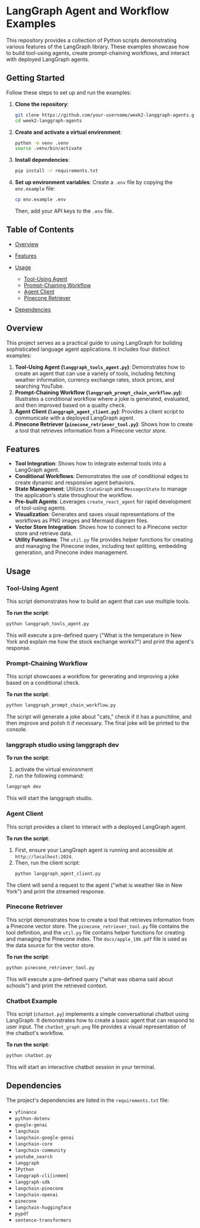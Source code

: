 # LangGraph Agent and Workflow Examples

This repository provides a collection of Python scripts demonstrating various features of the LangGraph library. These examples showcase how to build tool-using agents, create prompt-chaining workflows, and interact with deployed LangGraph agents.

## Getting Started

Follow these steps to set up and run the examples:

1.  **Clone the repository**:
    ```bash
    git clone https://github.com/your-username/week2-langgraph-agents.git
    cd week2-langgraph-agents
    ```

2.  **Create and activate a virtual environment**:
    ```bash
    python -m venv .venv
    source .venv/bin/activate
    ```

3.  **Install dependencies**:
    ```bash
    pip install -r requirements.txt
    ```

4.  **Set up environment variables**:
    Create a `.env` file by copying the `env.example` file:
    ```bash
    cp env.example .env
    ```
    Then, add your API keys to the `.env` file.

## Table of Contents

- [Overview](#overview)
- [Features](#features)

- [Usage](#usage)
  - [Tool-Using Agent](#tool-using-agent)
  - [Prompt-Chaining Workflow](#prompt-chaining-workflow)
  - [Agent Client](#agent-client)
  - [Pinecone Retriever](#pinecone-retriever)
- [Dependencies](#dependencies)

## Overview

This project serves as a practical guide to using LangGraph for building sophisticated language agent applications. It includes four distinct examples:

1.  **Tool-Using Agent (`langgraph_tools_agent.py`)**: Demonstrates how to create an agent that can use a variety of tools, including fetching weather information, currency exchange rates, stock prices, and searching YouTube.
2.  **Prompt-Chaining Workflow (`langgraph_prompt_chain_workflow.py`)**: Illustrates a conditional workflow where a joke is generated, evaluated, and then improved based on a quality check.
3.  **Agent Client (`langgraph_agent_client.py`)**: Provides a client script to communicate with a deployed LangGraph agent.
4.  **Pinecone Retriever (`pinecone_retriever_tool.py`)**: Shows how to create a tool that retrieves information from a Pinecone vector store.

## Features

-   **Tool Integration**: Shows how to integrate external tools into a LangGraph agent.
-   **Conditional Workflows**: Demonstrates the use of conditional edges to create dynamic and responsive agent behaviors.
-   **State Management**: Utilizes `StateGraph` and `MessagesState` to manage the application's state throughout the workflow.
-   **Pre-built Agents**: Leverages `create_react_agent` for rapid development of tool-using agents.
-   **Visualization**: Generates and saves visual representations of the workflows as PNG images and Mermaid diagram files.
-   **Vector Store Integration**: Shows how to connect to a Pinecone vector store and retrieve data.
-   **Utility Functions**: The `util.py` file provides helper functions for creating and managing the Pinecone index, including text splitting, embedding generation, and Pinecone index management.



## Usage

### Tool-Using Agent

This script demonstrates how to build an agent that can use multiple tools.

**To run the script**:
```bash
python langgraph_tools_agent.py
```

This will execute a pre-defined query ("What is the temperature in New York and explain me how the stock exchange works?") and print the agent's response.

### Prompt-Chaining Workflow

This script showcases a workflow for generating and improving a joke based on a conditional check.

**To run the script**:
```bash
python langgraph_prompt_chain_workflow.py
```

The script will generate a joke about "cats," check if it has a punchline, and then improve and polish it if necessary. The final joke will be printed to the console.

### langgraph studio using langgraph dev

**To run the script**:
1. activate the virtual environment
2. run the following command:
```bash
langgraph dev
```
This will start the langgraph studio.

### Agent Client

This script provides a client to interact with a deployed LangGraph agent.

**To run the script**:
1.  First, ensure your LangGraph agent is running and accessible at `http://localhost:2024`.
2.  Then, run the client script:
    ```bash
    python langgraph_agent_client.py
    ```

The client will send a request to the agent ("what is weather like in New York") and print the streamed response.

### Pinecone Retriever

This script demonstrates how to create a tool that retrieves information from a Pinecone vector store. The `pinecone_retriever_tool.py` file contains the tool definition, and the `util.py` file contains helper functions for creating and managing the Pinecone index. The `docs/apple_10k.pdf` file is used as the data source for the vector store.

**To run the script**:
```bash
python pinecone_retriever_tool.py
```

This will execute a pre-defined query ("what was obama said about schools") and print the retrieved context.

### Chatbot Example

This script (`chatbot.py`) implements a simple conversational chatbot using LangGraph. It demonstrates how to create a basic agent that can respond to user input. The `chatbot_graph.png` file provides a visual representation of the chatbot's workflow.

**To run the script**:
```bash
python chatbot.py
```

This will start an interactive chatbot session in your terminal.



## Dependencies

The project's dependencies are listed in the `requirements.txt` file:

- `yfinance`
- `python-dotenv`
- `google-genai`
- `langchain`
- `langchain-google-genai`
- `langchain-core`
- `langchain-community`
- `youtube_search`
- `langgraph`
- `IPython`
- `langgraph-cli[inmem]`
- `langgraph-sdk`
- `langchain-pinecone`
- `langchain-openai`
- `pinecone`
- `langchain-huggingface`
- `pypdf`
- `sentence-transformers`